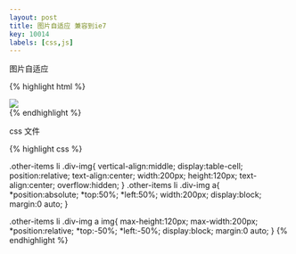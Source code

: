 ```yaml
---
layout: post
title: 图片自适应 兼容到ie7
key: 10014
labels: [css,js]
---
```


图片自适应 

{% highlight html %}
<div class="div-img">
    <span>
        <img src="http://www.dhresource.com/200x200/f2/albu/g4/M00/2C/DF/rBVaEFcuwXWAG8miAAHCR9HqTwE205.jpg">
    </span>
</div>
{% endhighlight %}

css 文件

{% highlight css %}

.other-items li .div-img{
    vertical-align:middle; 
    display:table-cell; 
    position:relative; 
    text-align:center; 
    width:200px; 
    height:120px;
    text-align:center;
    overflow:hidden;
}
.other-items li .div-img a{ 
    *position:absolute;
    *top:50%;
    *left:50%;
    width:200px;
    display:block;
    margin:0 auto;
}

.other-items li .div-img a img{ 
    max-height:120px; 
    max-width:200px;
    *position:relative;
    *top:-50%;
    *left:-50%;
    display:block;
    margin:0 auto;
}
{% endhighlight %}